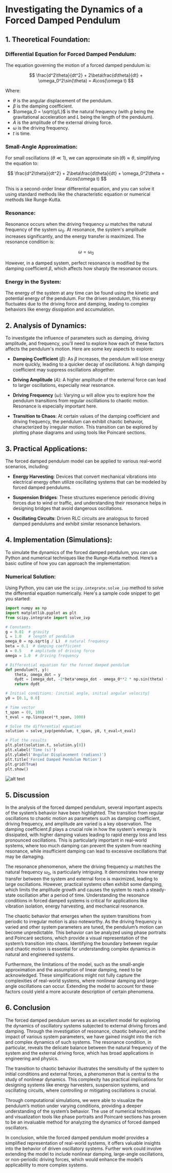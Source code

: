 # Investigating the Dynamics of a Forced Damped Pendulum

## 1. Theoretical Foundation:

### Differential Equation for Forced Damped Pendulum:
The equation governing the motion of a forced damped pendulum is:

$$
\frac{d^2\theta}{dt^2} + 2\beta\frac{d\theta}{dt} + \omega_0^2\sin(\theta) = A\cos(\omega t)
$$

Where:
- $\theta$ is the angular displacement of the pendulum.
- $\beta$ is the damping coefficient.
- $\omega_0 = \sqrt{g/L}$ is the natural frequency (with $g$ being the gravitational acceleration and $L$ being the length of the pendulum).
- $A$ is the amplitude of the external driving force.
- $\omega$ is the driving frequency.
- $t$ is time.

### Small-Angle Approximation:
For small oscillations ($\theta \ll 1$), we can approximate $\sin(\theta) \approx \theta$, simplifying the equation to:

$$
\frac{d^2\theta}{dt^2} + 2\beta\frac{d\theta}{dt} + \omega_0^2\theta = A\cos(\omega t)
$$

This is a second-order linear differential equation, and you can solve it using standard methods like the characteristic equation or numerical methods like Runge-Kutta.

### Resonance:
Resonance occurs when the driving frequency $\omega$ matches the natural frequency of the system $\omega_0$. At resonance, the system's amplitude increases significantly, and the energy transfer is maximized. The resonance condition is:

$$
\omega = \omega_0
$$

However, in a damped system, perfect resonance is modified by the damping coefficient $\beta$, which affects how sharply the resonance occurs.

### Energy in the System:
The energy of the system at any time can be found using the kinetic and potential energy of the pendulum. For the driven pendulum, this energy fluctuates due to the driving force and damping, leading to complex behaviors like energy dissipation and accumulation.

## 2. Analysis of Dynamics:
To investigate the influence of parameters such as damping, driving amplitude, and frequency, you’ll need to explore how each of these factors affects the pendulum's motion. Here are some key aspects to explore:

- **Damping Coefficient** ($\beta$): As $\beta$ increases, the pendulum will lose energy more quickly, leading to a quicker decay of oscillations. A high damping coefficient may suppress oscillations altogether.
  
- **Driving Amplitude** ($A$): A higher amplitude of the external force can lead to larger oscillations, especially near resonance.

- **Driving Frequency** ($\omega$): Varying $\omega$ will allow you to explore how the pendulum transitions from regular oscillations to chaotic motion. Resonance is especially important here.

- **Transition to Chaos**: At certain values of the damping coefficient and driving frequency, the pendulum can exhibit chaotic behavior, characterized by irregular motion. This transition can be explored by plotting phase diagrams and using tools like Poincaré sections.

## 3. Practical Applications:
The forced damped pendulum model can be applied to various real-world scenarios, including:

- **Energy Harvesting**: Devices that convert mechanical vibrations into electrical energy often utilize oscillating systems that can be modeled by forced damped pendulums.
  
- **Suspension Bridges**: These structures experience periodic driving forces due to wind or traffic, and understanding their resonance helps in designing bridges that avoid dangerous oscillations.
  
- **Oscillating Circuits**: Driven RLC circuits are analogous to forced damped pendulums and exhibit similar resonance behaviors.

## 4. Implementation (Simulations):
To simulate the dynamics of the forced damped pendulum, you can use Python and numerical techniques like the Runge-Kutta method. Here’s a basic outline of how you can approach the implementation:

### Numerical Solution:
Using Python, you can use the `scipy.integrate.solve_ivp` method to solve the differential equation numerically. Here's a sample code snippet to get you started:

```python
import numpy as np
import matplotlib.pyplot as plt
from scipy.integrate import solve_ivp

# Constants
g = 9.81  # gravity
L = 1.0   # length of pendulum
omega_0 = np.sqrt(g / L)  # natural frequency
beta = 0.1  # damping coefficient
A = 0.5    # amplitude of driving force
omega = 1.0  # driving frequency

# Differential equation for the forced damped pendulum
def pendulum(t, y):
    theta, omega_dot = y
    dydt = [omega_dot, -2*beta*omega_dot - omega_0**2 * np.sin(theta) + A * np.cos(omega * t)]
    return dydt

# Initial conditions: [initial angle, initial angular velocity]
y0 = [0.1, 0.0]

# Time vector
t_span = (0, 100)
t_eval = np.linspace(*t_span, 1000)

# Solve the differential equation
solution = solve_ivp(pendulum, t_span, y0, t_eval=t_eval)

# Plot the results
plt.plot(solution.t, solution.y[0])
plt.xlabel('Time (s)')
plt.ylabel('Angular Displacement (radians)')
plt.title('Forced Damped Pendulum Motion')
plt.grid(True)
plt.show()
```

![alt text](https://file%2B.vscode-resource.vscode-cdn.net/Users/Shared/solutions_repo/docs/1%20Physics/1%20Mechanics/Screenshot%202025-04-08%20at%2010.53.35.png?version%3D1744097149214)

## 5. Discussion

In the analysis of the forced damped pendulum, several important aspects of the system’s behavior have been highlighted. The transition from regular oscillations to chaotic motion as parameters such as damping coefficient, driving frequency, and amplitude are varied is a key observation. The damping coefficient $\beta$ plays a crucial role in how the system's energy is dissipated, with higher damping values leading to rapid energy loss and less pronounced oscillations. This is particularly important in real-world systems, where too much damping can prevent the system from reaching resonance, while insufficient damping can lead to excessive oscillations that may be damaging.

The resonance phenomenon, where the driving frequency $\omega$ matches the natural frequency $\omega_0$, is particularly intriguing. It demonstrates how energy transfer between the system and external force is maximized, leading to large oscillations. However, practical systems often exhibit some damping, which limits the amplitude growth and causes the system to reach a steady-state oscillation after a period of time. Understanding the resonance conditions in forced damped systems is critical for applications like vibration isolation, energy harvesting, and mechanical resonance.

The chaotic behavior that emerges when the system transitions from periodic to irregular motion is also noteworthy. As the driving frequency is varied and other system parameters are tuned, the pendulum’s motion can become unpredictable. This behavior can be analyzed using phase portraits and Poincaré sections, which provide a visual representation of the system’s transition into chaos. Identifying the boundary between regular and chaotic motion is essential for understanding complex dynamics in natural and engineered systems.

Furthermore, the limitations of the model, such as the small-angle approximation and the assumption of linear damping, need to be acknowledged. These simplifications might not fully capture the complexities of real-world systems, where nonlinear damping and large-angle oscillations can occur. Extending the model to account for these factors could yield a more accurate description of certain phenomena.

## 6. Conclusion

The forced damped pendulum serves as an excellent model for exploring the dynamics of oscillatory systems subjected to external driving forces and damping. Through the investigation of resonance, chaotic behavior, and the impact of various system parameters, we have gained insight into the rich and complex dynamics of such systems. The resonance condition, in particular, reveals the delicate balance between the natural frequency of the system and the external driving force, which has broad applications in engineering and physics.

The transition to chaotic behavior illustrates the sensitivity of the system to initial conditions and external forces, a phenomenon that is central to the study of nonlinear dynamics. This complexity has practical implications for designing systems like energy harvesters, suspension systems, and oscillating circuits, where controlling or mitigating oscillations is crucial.

Through computational simulations, we were able to visualize the pendulum’s motion under varying conditions, providing a deeper understanding of the system’s behavior. The use of numerical techniques and visualization tools like phase portraits and Poincaré sections has proven to be an invaluable method for analyzing the dynamics of forced damped oscillators.

In conclusion, while the forced damped pendulum model provides a simplified representation of real-world systems, it offers valuable insights into the behavior of driven oscillatory systems. Further work could involve extending the model to include nonlinear damping, large-angle oscillations, or non-periodic driving forces, which would enhance the model’s applicability to more complex systems.